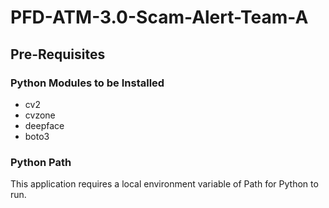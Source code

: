 # PFD-ATM-3.0-Scam-Alert-Team-A

## Pre-Requisites

### Python Modules to be Installed
- cv2
- cvzone
- deepface
- boto3

### Python Path
This application requires a local environment variable of Path for Python to run.
